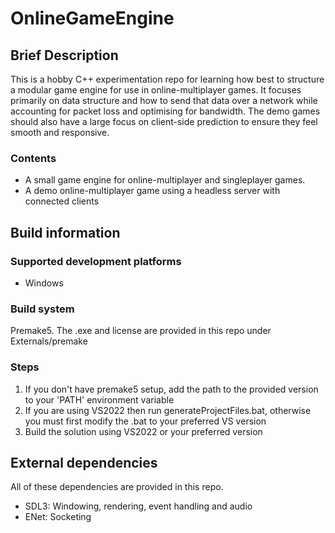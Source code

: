 # OnlineGameEngine

## Brief Description

This is a hobby C++ experimentation repo for learning how best to structure a modular game engine for use in online-multiplayer games. It focuses primarily on data structure and how to send that data over a network while accounting for packet loss and optimising for bandwidth. The demo games should also have a large focus on client-side prediction to ensure they feel smooth and responsive.

### Contents

- A small game engine for online-multiplayer and singleplayer games.
- A demo online-multiplayer game using a headless server with connected clients

## Build information

### Supported development platforms

- Windows

### Build system

Premake5. The .exe and license are provided in this repo under Externals/premake

### Steps

1. If you don't have premake5 setup, add the path to the provided version to your 'PATH' environment variable
2. If you are using VS2022 then run generateProjectFiles.bat, otherwise you must first modify the .bat to your preferred VS version
3. Build the solution using VS2022 or your preferred version

## External dependencies

All of these dependencies are provided in this repo.

- SDL3: Windowing, rendering, event handling and audio
- ENet: Socketing